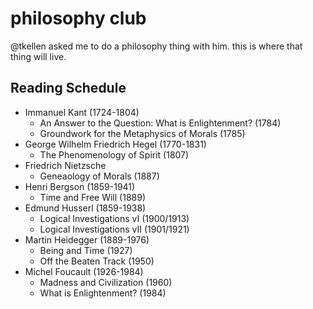 # philosophy club
@tkellen asked me to do a philosophy thing with him. this is where that thing will live.

## Reading Schedule

- Immanuel Kant (1724-1804)
  - An Answer to the Question: What is Enlightenment? (1784)
  - Groundwork for the Metaphysics of Morals (1785)
- George Wilhelm Friedrich Hegel (1770-1831)
  - The Phenomenology of Spirit (1807)
- Friedrich Nietzsche
  - Geneaology of Morals (1887)
- Henri Bergson (1859-1941)
  - Time and Free Will (1889)
- Edmund Husserl (1859-1938)
  - Logical Investigations vI (1900/1913)
  - Logical Investigations vII (1901/1921)
- Martin Heidegger (1889-1976)
  - Being and Time (1927)
  - Off the Beaten Track (1950)
- Michel Foucault (1926-1984)
  - Madness and Civilization (1960)
  - What is Enlightenment? (1984)
